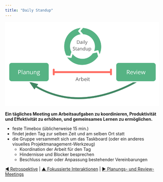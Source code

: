 ```yaml
---
title: "Daily Standup"
---
```



![right,fit](img/meetings/planning-review-standup.png)

**Ein tägliches Meeting um Arbeitsaufgaben zu koordinieren, Produktivität und Effektivität zu erhöhen, und gemeinsames Lernen zu ermöglichen.**

- feste Timebox (üblicherweise 15 min.)
- findet jeden Tag zur selben Zeit und am selben Ort statt
- die Gruppe versammelt sich um das Taskboard (oder ein anderes visuelles Projektmanagement-Werkzeug) 
    - Koordination der Arbeit für den Tag
    - Hindernisse und Blocker besprechen
    - Beschluss neuer oder Anpassung bestehender Vereinbarungen

[&#9664; Retrospektive](retrospective.html) | [&#9650; Fokussierte Interaktionen](focused-interactions.html) | [&#9654; Planungs- und Review-Meetings](planning-and-review-meetings.html)

